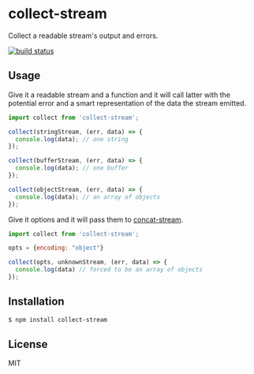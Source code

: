 
# collect-stream

Collect a readable stream's output and errors.

[![build status](https://secure.travis-ci.org/juliangruber/collect-stream.png)](http://travis-ci.org/juliangruber/collect-stream)

## Usage

Give it a readable stream and a function and it will call latter with the
potential error and a smart representation of the data the stream emitted.

```js
import collect from 'collect-stream';

collect(stringStream, (err, data) => {
  console.log(data); // one string
});

collect(bufferStream, (err, data) => {
  console.log(data); // one buffer
});

collect(objectStream, (err, data) => {
  console.log(data); // an array of objects
});
```

Give it options and it will pass them to [concat-stream](https://github.com/maxogden/concat-stream/).

```js
import collect from 'collect-stream';

opts = {encoding: "object"}

collect(opts, unknownStream, (err, data) => {
  console.log(data) // forced to be an array of objects
});
```

## Installation

```bash
$ npm install collect-stream
```

## License

  MIT
